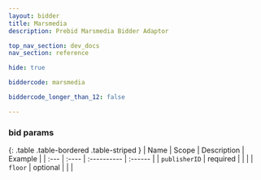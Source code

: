 ```yaml
---
layout: bidder
title: Marsmedia
description: Prebid Marsmedia Bidder Adaptor

top_nav_section: dev_docs
nav_section: reference

hide: true

biddercode: marsmedia

biddercode_longer_than_12: false

---
```


### bid params

{: .table .table-bordered .table-striped }
| Name | Scope | Description | Example |
| :--- | :---- | :---------- | :------ |
| `publisherID` | required |  |  |
| `floor` | optional |  |  |